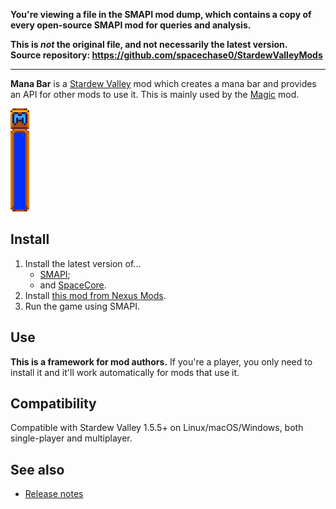 **You're viewing a file in the SMAPI mod dump, which contains a copy of every open-source SMAPI mod
for queries and analysis.**

**This is _not_ the original file, and not necessarily the latest version.**  
**Source repository: https://github.com/spacechase0/StardewValleyMods**

----

**Mana Bar** is a [Stardew Valley](http://stardewvalley.net/) mod which creates a mana bar and
provides an API for other mods to use it. This is mainly used by the
[Magic](https://www.nexusmods.com/stardewvalley/mods/2007) mod.

![](screenshot.png)

## Install
1. Install the latest version of...
   * [SMAPI](https://smapi.io);
   * and [SpaceCore](https://www.nexusmods.com/stardewvalley/mods/1348).
2. Install [this mod from Nexus Mods](http://www.nexusmods.com/stardewvalley/mods/7831).
3. Run the game using SMAPI.

## Use
**This is a framework for mod authors.** If you're a player, you only need to install it and it'll
work automatically for mods that use it.

## Compatibility
Compatible with Stardew Valley 1.5.5+ on Linux/macOS/Windows, both single-player and multiplayer.

## See also
* [Release notes](release-notes.md)
